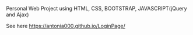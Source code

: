 Personal Web Project using HTML, CSS, BOOTSTRAP, JAVASCRIPT(jQuery and Ajax)

See here https://antonia000.github.io/LoginPage/

